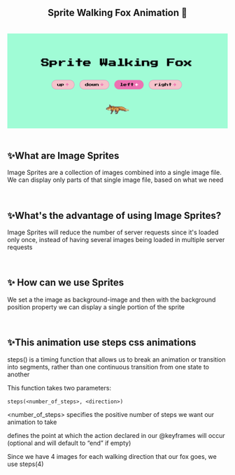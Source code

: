 <h2 align="center">
  Sprite Walking Fox Animation 🦊
</h2>
<br/>
<div align="center">
  <img alt="Fox Walking Animation" src="assets/sprite-walking-fox-animation.png" />
</div>

<br/>

## ✨What are Image Sprites

Image Sprites are a collection of images combined into a single image file. We can display only parts of that single image file, based on what we need

<br/>

## ✨What's the advantage of using Image Sprites?

Image Sprites will reduce the number of server requests since it's loaded only once, instead of having several images being loaded in multiple server requests

<br/>

## ✨ How can we use Sprites

We set a the image as background-image and then with the background position property we can display a single portion of the sprite

<br/>

## ✨This animation use steps css animations

steps() is a timing function that allows us to break an animation or transition into segments, rather than one continuous transition from one state to another

This function takes two parameters:

```
steps(<number_of_steps>, <direction>)
```

<number_of_steps> specifies the positive number of steps we want our animation to take

<direction> defines the point at which the action declared in our @keyframes will occur (optional and will default to “end” if empty)

Since we have 4 images for each walking direction that our fox goes, we use steps(4)
